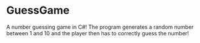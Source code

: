 # GuessGame
A number guessing game in C#! The program generates a random number between 1 and 10 and the player then has to correctly guess the number!
